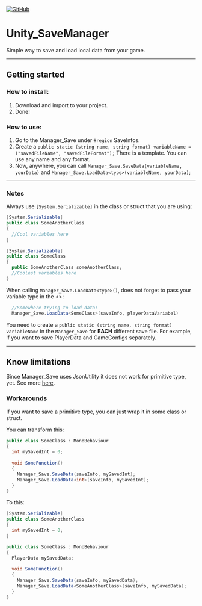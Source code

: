 [![GitHub](https://img.shields.io/github/license/devrafael-source/Unity_SaveManager)](https://github.com/devrafael-source/Unity_SaveManager/blob/master/LICENSE)
# Unity_SaveManager
Simple way to save and load local data from your game.

___
## Getting started
### How to install:
1. Download and import to your project.
2. Done!

### How to use:
1. Go to the Manager_Save under `#region` SaveInfos.
2. Create a `public static (string name, string format) variableName = ("savedFileName", "savedFileFormat");` 
There is a template. You can use any name and any format.
3. Now, anywhere, you can call ```Manager_Save.SaveData(variableName, yourData)``` and ```Manager_Save.LoadData<type>(variableName, yourData)```;

___
### Notes  
Always use `[System.Serializable]` in the class or struct that you are using:
```C#
[System.Serializable]
public class SomeAnotherClass
{
  //Cool variables here
}

[System.Serializable]
public class SomeClass
{
  public SomeAnotherClass someAnotherClass;
  //Coolest variables here
}
```
When calling ```Manager_Save.LoadData<type>()```, does not forget to pass your variable type in the <>:
```C#  
  //Somewhere trying to load data:
  Manager_Save.LoadData<SomeClass>(saveInfo, playerDataVariabel)
  ```
  
You need to create a `public static (string name, string format) variableName` in the `Manager_Save` for **EACH** different save file. For example, if you want to save PlayerData and GameConfigs separately.
___
## Know limitations
Since Manager_Save uses JsonUtility it does not work for primitive type, yet. See more [here](https://docs.unity3d.com/ScriptReference/JsonUtility.ToJson.html).  

### Workarounds

If you want to save a primitive type, you can just wrap it in some class or struct.

You can transform this:

```C#
public class SomeClass : MonoBehaviour
{
  int mySavedInt = 0;
  
  void SomeFunction()
  {
    Manager_Save.SaveData(saveInfo, mySavedInt);
    Manager_Save.LoadData<int>(saveInfo, mySavedInt);
  }
}
```
To this:
```C#
[System.Serializable]
public class SomeAnotherClass
{
  int mySavedInt = 0;
}

public class SomeClass : MonoBehaviour
{
  PlayerData mySavedData;
  
  void SomeFunction()
  {
    Manager_Save.SaveData(saveInfo, mySavedData);
    Manager_Save.LoadData<SomeAnotherClass>(saveInfo, mySavedData);
  }
}
```
